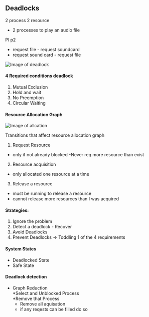 ## Deadlocks

2 process
2 resource

- 2 processes to play an audio file

Pl                                    p2
- request file                        - request soundcard
- request sound card                  - request file



![Image of deadlock](https://media.geeksforgeeks.org/wp-content/cdn-uploads/gq/2015/06/deadlock.png)


#### 4 Required conditions deadlock
1. Mutual Exclusion
2. Hold and wait
3. No Preemption
4. Circular Waiting

#### Resource Allocation Graph

![Image of allcation](https://media.geeksforgeeks.org/wp-content/uploads/Slide6-1.jpg)


Transitions that affect resource allocation graph
1. Request Resource 
  - only if not already blocked
  -Never req more resource than exist
2. Resource acquisition 
  - only allocated one resource at a time
3. Release a resource
  - must be running to release a resource
  - cannot release more resources than I was acquired
 
#### Strategies:
1. Ignore the problem
2. Detect a deadlock - Recover
3. Avoid Deadlocks
4. Prevent Deadlocks
  -> Toddling 1 of the 4 requirements
####  System States
- Deadlocked State
- Safe State
#### Deadlock detection                    
-  Graph Reduction                          
  *Select and Unblocked Process             
  *Remove that Process
    - Remove all aquisation
    - if any reqests can be filled do so
 

